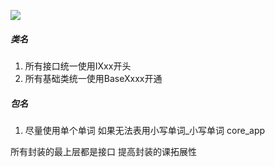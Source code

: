 [![](https://jitpack.io/v/huangqiqiang/CoreApp.svg)](https://jitpack.io/#huangqiqiang/CoreApp)
##### 类名
1. 所有接口统一使用IXxx开头
2. 所有基础类统一使用BaseXxxx开通
##### 包名
 1. 尽量使用单个单词 如果无法表用小写单词_小写单词 core_app



 所有封装的最上层都是接口 提高封装的课拓展性

